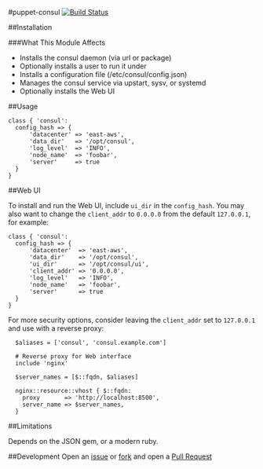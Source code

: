 #puppet-consul
[![Build Status](https://travis-ci.org/solarkennedy/puppet-consul.png)](https://travis-ci.org/solarkennedy/puppet-consul)

##Installation

###What This Module Affects

* Installs the consul daemon (via url or package)
* Optionally installs a user to run it under
* Installs a configuration file (/etc/consul/config.json)
* Manages the consul service via upstart, sysv, or systemd
* Optionally installs the Web UI

##Usage

```puppet
class { 'consul':
  config_hash => {
      'datacenter' => 'east-aws',
      'data_dir'   => '/opt/consul',
      'log_level'  => 'INFO',
      'node_name'  => 'foobar',
      'server'     => true
  }
}
```

##Web UI

To install and run the Web UI, include `ui_dir` in the `config_hash`.  You may also 
want to change the `client_addr` to `0.0.0.0` from the default `127.0.0.1`, 
for example:
```puppet
class { 'consul':
  config_hash => {
      'datacenter'  => 'east-aws',
      'data_dir'    => '/opt/consul',
      'ui_dir'      => '/opt/consul/ui',
      'client_addr' => '0.0.0.0',
      'log_level'   => 'INFO',
      'node_name'   => 'foobar',
      'server'      => true
  }
}
```
For more security options, consider leaving the `client_addr` set to `127.0.0.1`
and use with a reverse proxy:
```puppet
  $aliases = ['consul', 'consul.example.com']

  # Reverse proxy for Web interface
  include 'nginx'

  $server_names = [$::fqdn, $aliases]

  nginx::resource::vhost { $::fqdn:
    proxy       => 'http://localhost:8500',
    server_name => $server_names,
  }
```

##Limitations

Depends on the JSON gem, or a modern ruby.

##Development
Open an [issue](https://github.com/solarkennedy/puppet-consul/issues) or 
[fork](https://github.com/solarkennedy/puppet-consul/fork) and open a 
[Pull Request](https://github.com/solarkennedy/puppet-consul/pulls)
